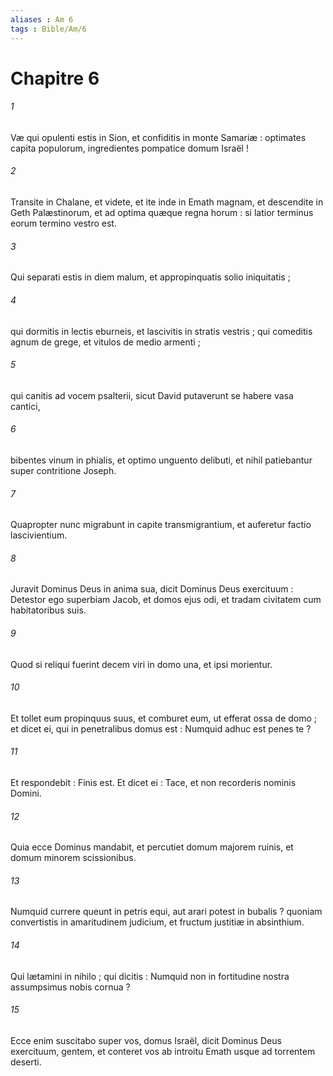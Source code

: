 ```yaml
---
aliases : Am 6
tags : Bible/Am/6
---
```


# Chapitre 6

###### 1
Væ qui opulenti estis in Sion, et confiditis in monte Samariæ : optimates capita populorum, ingredientes pompatice domum Israël !
###### 2
Transite in Chalane, et videte, et ite inde in Emath magnam, et descendite in Geth Palæstinorum, et ad optima quæque regna horum : si latior terminus eorum termino vestro est.
###### 3
Qui separati estis in diem malum, et appropinquatis solio iniquitatis ;
###### 4
qui dormitis in lectis eburneis, et lascivitis in stratis vestris ; qui comeditis agnum de grege, et vitulos de medio armenti ;
###### 5
qui canitis ad vocem psalterii, sicut David putaverunt se habere vasa cantici,
###### 6
bibentes vinum in phialis, et optimo unguento delibuti, et nihil patiebantur super contritione Joseph.
###### 7
Quapropter nunc migrabunt in capite transmigrantium, et auferetur factio lascivientium.
###### 8
Juravit Dominus Deus in anima sua, dicit Dominus Deus exercituum : Detestor ego superbiam Jacob, et domos ejus odi, et tradam civitatem cum habitatoribus suis.
###### 9
Quod si reliqui fuerint decem viri in domo una, et ipsi morientur.
###### 10
Et tollet eum propinquus suus, et comburet eum, ut efferat ossa de domo ; et dicet ei, qui in penetralibus domus est : Numquid adhuc est penes te ?
###### 11
Et respondebit : Finis est. Et dicet ei : Tace, et non recorderis nominis Domini.
###### 12
Quia ecce Dominus mandabit, et percutiet domum majorem ruinis, et domum minorem scissionibus.
###### 13
Numquid currere queunt in petris equi, aut arari potest in bubalis ? quoniam convertistis in amaritudinem judicium, et fructum justitiæ in absinthium.
###### 14
Qui lætamini in nihilo ; qui dicitis : Numquid non in fortitudine nostra assumpsimus nobis cornua ?
###### 15
Ecce enim suscitabo super vos, domus Israël, dicit Dominus Deus exercituum, gentem, et conteret vos ab introitu Emath usque ad torrentem deserti.
